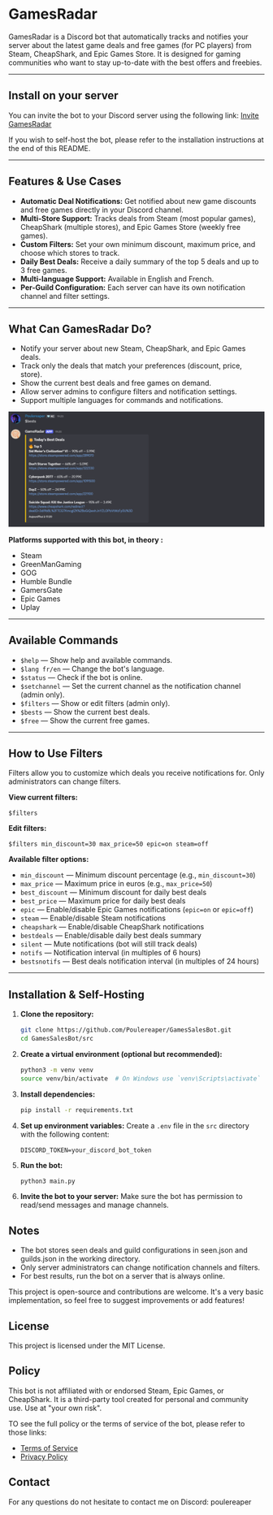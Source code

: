# GamesRadar

GamesRadar is a Discord bot that automatically tracks and notifies your server about the latest game deals and free games (for PC players) from Steam, CheapShark, and Epic Games Store. It is designed for gaming communities who want to stay up-to-date with the best offers and freebies.

---

## Install on your server

You can invite the bot to your Discord server using the following link:
[Invite GamesRadar](https://discord.com/oauth2/authorize?client_id=1417207388179661051&permissions=2252177771326464&integration_type=0&scope=bot)

If you wish to self-host the bot, please refer to the installation instructions at the end of this README.

---

## Features & Use Cases

- **Automatic Deal Notifications:** Get notified about new game discounts and free games directly in your Discord channel.
- **Multi-Store Support:** Tracks deals from Steam (most popular games), CheapShark (multiple stores), and Epic Games Store (weekly free games).
- **Custom Filters:** Set your own minimum discount, maximum price, and choose which stores to track.
- **Daily Best Deals:** Receive a daily summary of the top 5 deals and up to 3 free games.
- **Multi-language Support:** Available in English and French.
- **Per-Guild Configuration:** Each server can have its own notification channel and filter settings.


---

## What Can GamesRadar Do?

- Notify your server about new Steam, CheapShark, and Epic Games deals.
- Track only the deals that match your preferences (discount, price, store).
- Show the current best deals and free games on demand.
- Allow server admins to configure filters and notification settings.
- Support multiple languages for commands and notifications.

![alt text](images/image.png)

**Platforms supported with this bot, in theory :**

- Steam 
- GreenManGaming
- GOG 
- Humble Bundle
- GamersGate
- Epic Games
- Uplay

---

## Available Commands

- `$help` — Show help and available commands.
- `$lang fr/en` — Change the bot's language.
- `$status` — Check if the bot is online.
- `$setchannel` — Set the current channel as the notification channel (admin only).
- `$filters` — Show or edit filters (admin only).
- `$bests` — Show the current best deals.
- `$free` — Show the current free games.

---

## How to Use Filters

Filters allow you to customize which deals you receive notifications for. Only administrators can change filters.

**View current filters:**
```
$filters
```

**Edit filters:**
```
$filters min_discount=30 max_price=50 epic=on steam=off
```

**Available filter options:**
- `min_discount` — Minimum discount percentage (e.g., `min_discount=30`)
- `max_price` — Maximum price in euros (e.g., `max_price=50`)
- `best_discount` — Minimum discount for daily best deals
- `best_price` — Maximum price for daily best deals
- `epic` — Enable/disable Epic Games notifications (`epic=on` or `epic=off`)
- `steam` — Enable/disable Steam notifications
- `cheapshark` — Enable/disable CheapShark notifications
- `bestdeals` — Enable/disable daily best deals summary
- `silent` — Mute notifications (bot will still track deals)
- `notifs` — Notification interval (in multiples of 6 hours)
- `bestsnotifs` — Best deals notification interval (in multiples of 24 hours)

---

## Installation & Self-Hosting

1. **Clone the repository:**
   ```sh
   git clone https://github.com/Poulereaper/GamesSalesBot.git
   cd GamesSalesBot/src
    ```
2. **Create a virtual environment (optional but recommended):**
    ```sh
    python3 -m venv venv
    source venv/bin/activate  # On Windows use `venv\Scripts\activate`
    ```

3. **Install dependencies:**
    ```sh
    pip install -r requirements.txt
    ```
4. **Set up environment variables:**
    Create a `.env` file in the `src` directory with the following content:
    ```
    DISCORD_TOKEN=your_discord_bot_token
    ```
5. **Run the bot:**
    ```sh
    python3 main.py
    ```
6. **Invite the bot to your server:**
    Make sure the bot has permission to read/send messages and manage channels.

## Notes 
- The bot stores seen deals and guild configurations in seen.json and guilds.json in the working directory.
- Only server administrators can change notification channels and filters.
- For best results, run the bot on a server that is always online.

This project is open-source and contributions are welcome. It's a very basic implementation, so feel free to suggest improvements or add features!

## License
This project is licensed under the MIT License.

## Policy 
This bot is not affiliated with or endorsed Steam, Epic Games, or CheapShark. It is a third-party tool created for personal and community use. Use at "your own risk".

TO see the full policy or the terms of service of the bot, please refer to those links:
- [Terms of Service](...)
- [Privacy Policy](...)

## Contact
For any questions do not hesitate to contact me on Discord: poulereaper

